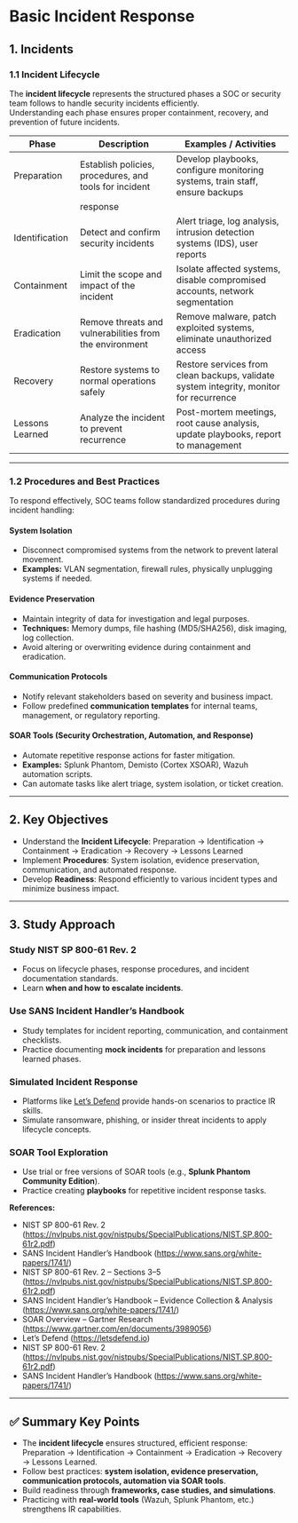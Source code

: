 # Basic Incident Response

## 1. Incidents

### 1.1 Incident Lifecycle
The **incident lifecycle** represents the structured phases a SOC or security team follows to handle security incidents efficiently.  
Understanding each phase ensures proper containment, recovery, and prevention of future incidents.

| Phase          | Description                                             | Examples / Activities                                                                     |
|----------------|---------------------------------------------------------|----------------------------------------------------------------------------------------|
| Preparation    | Establish policies, procedures, and tools for incident  | Develop playbooks, configure monitoring systems, train staff, ensure backups           |
|                | response                                                |                                                                                        |
| Identification | Detect and confirm security incidents                   | Alert triage, log analysis, intrusion detection systems (IDS), user reports            |
| Containment    | Limit the scope and impact of the incident              | Isolate affected systems, disable compromised accounts, network segmentation           |
| Eradication    | Remove threats and vulnerabilities from the environment | Remove malware, patch exploited systems, eliminate unauthorized access                 |
| Recovery       | Restore systems to normal operations safely             | Restore services from clean backups, validate system integrity, monitor for recurrence |
| Lessons Learned| Analyze the incident to prevent recurrence              | Post-mortem meetings, root cause analysis, update playbooks, report to management      |


---

### 1.2 Procedures and Best Practices
To respond effectively, SOC teams follow standardized procedures during incident handling:

#### System Isolation
- Disconnect compromised systems from the network to prevent lateral movement.  
- **Examples:** VLAN segmentation, firewall rules, physically unplugging systems if needed.  

#### Evidence Preservation
- Maintain integrity of data for investigation and legal purposes.  
- **Techniques:** Memory dumps, file hashing (MD5/SHA256), disk imaging, log collection.  
- Avoid altering or overwriting evidence during containment and eradication.  

#### Communication Protocols
- Notify relevant stakeholders based on severity and business impact.  
- Follow predefined **communication templates** for internal teams, management, or regulatory reporting.  

#### SOAR Tools (Security Orchestration, Automation, and Response)
- Automate repetitive response actions for faster mitigation.  
- **Examples:** Splunk Phantom, Demisto (Cortex XSOAR), Wazuh automation scripts.  
- Can automate tasks like alert triage, system isolation, or ticket creation.  
 

---

## 2. Key Objectives
- Understand the **Incident Lifecycle**: Preparation → Identification → Containment → Eradication → Recovery → Lessons Learned  
- Implement **Procedures**: System isolation, evidence preservation, communication, and automated response.  
- Develop **Readiness**: Respond efficiently to various incident types and minimize business impact.  

---

## 3. Study Approach

### Study NIST SP 800-61 Rev. 2
- Focus on lifecycle phases, response procedures, and incident documentation standards.  
- Learn **when and how to escalate incidents**.  

### Use SANS Incident Handler’s Handbook
- Study templates for incident reporting, communication, and containment checklists.  
- Practice documenting **mock incidents** for preparation and lessons learned phases.  

### Simulated Incident Response
- Platforms like [Let’s Defend](https://letsdefend.io) provide hands-on scenarios to practice IR skills.  
- Simulate ransomware, phishing, or insider threat incidents to apply lifecycle concepts.  

### SOAR Tool Exploration
- Use trial or free versions of SOAR tools (e.g., **Splunk Phantom Community Edition**).  
- Practice creating **playbooks** for repetitive incident response tasks.  

**References:**
- NIST SP 800-61 Rev. 2 (https://nvlpubs.nist.gov/nistpubs/SpecialPublications/NIST.SP.800-61r2.pdf)  
- SANS Incident Handler’s Handbook (https://www.sans.org/white-papers/1741/)  
- NIST SP 800-61 Rev. 2 – Sections 3–5 (https://nvlpubs.nist.gov/nistpubs/SpecialPublications/NIST.SP.800-61r2.pdf)  
- SANS Incident Handler’s Handbook – Evidence Collection & Analysis (https://www.sans.org/white-papers/1741/)  
- SOAR Overview – Gartner Research (https://www.gartner.com/en/documents/3989056) 
- Let’s Defend (https://letsdefend.io)  
- NIST SP 800-61 Rev. 2 (https://nvlpubs.nist.gov/nistpubs/SpecialPublications/NIST.SP.800-61r2.pdf)  
- SANS Incident Handler’s Handbook (https://www.sans.org/white-papers/1741/)  

---

## ✅ Summary Key Points
- The **incident lifecycle** ensures structured, efficient response: Preparation → Identification → Containment → Eradication → Recovery → Lessons Learned.  
- Follow best practices: **system isolation, evidence preservation, communication protocols, automation via SOAR tools**.  
- Build readiness through **frameworks, case studies, and simulations**.  
- Practicing with **real-world tools** (Wazuh, Splunk Phantom, etc.) strengthens IR capabilities.  
